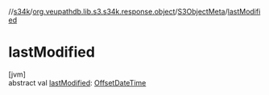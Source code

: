 //[s34k](../../../index.md)/[org.veupathdb.lib.s3.s34k.response.object](../index.md)/[S3ObjectMeta](index.md)/[lastModified](last-modified.md)

# lastModified

[jvm]\
abstract val [lastModified](last-modified.md): [OffsetDateTime](https://docs.oracle.com/javase/8/docs/api/java/time/OffsetDateTime.html)
